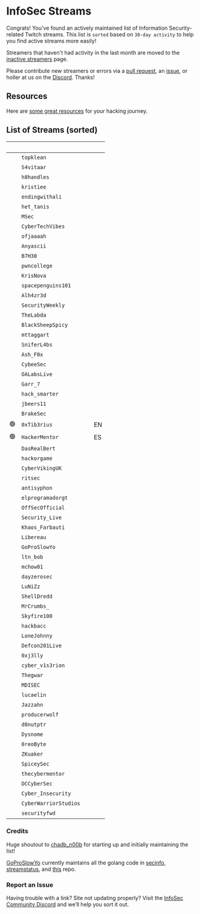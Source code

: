 # InfoSec Streams

Congrats! You've found an actively maintained list of Information Security-related Twitch streams. This list is `sorted` based on `30-day activity` to help you find active streams more easily!

Streamers that haven't had activity in the last month are moved to the [inactive streamers](/inactive) page.

Please contribute new streamers or errors via a [pull request](https://github.com/infosecstreams/infosecstreams.github.io/pulls), an [issue](https://github.com/infosecstreams/infosecstreams.github.io/issues), or holler at us on the [Discord](https://discord.gg/RftU46K8sn). Thanks!

## Resources

Here are [some great resources](/resources) for your hacking journey.

## List of Streams (sorted)

&nbsp; | <i class="fas fa-headset"></i> | <i class="fas fa-external-link-alt"></i> | <i class="fas fa-comment-dots"></i>
---: | --- | :--- | :---
&nbsp; | `topklean` | [<i class="fab fa-twitch" style="color:#9146FF"></i>](https://www.twitch.tv/topklean) &nbsp; 
&nbsp; | `S4vitaar` | [<i class="fab fa-twitch" style="color:#9146FF"></i>](https://www.twitch.tv/S4vitaar) &nbsp; [<i class="fab fa-youtube" style="color:#C00"></i>](https://www.youtube.com/channel/UCNHWpNqiM8yOQcHXtsluD7Q) 
&nbsp; | `h8handles` | [<i class="fab fa-twitch" style="color:#9146FF"></i>](https://www.twitch.tv/h8handles) &nbsp; |
&nbsp; | `kristiee` | [<i class="fab fa-twitch" style="color:#9146FF"></i>](https://www.twitch.tv/kristiee) &nbsp; |
&nbsp; | `endingwithali` | [<i class="fab fa-twitch" style="color:#9146FF"></i>](https://www.twitch.tv/endingwithali) &nbsp; |
&nbsp; | `het_tanis` | [<i class="fab fa-twitch" style="color:#9146FF"></i>](https://www.twitch.tv/het_tanis) &nbsp; 
&nbsp; | `MSec` | [<i class="fab fa-twitch" style="color:#9146FF"></i>](https://www.twitch.tv/MSec) &nbsp; [<i class="fab fa-youtube" style="color:#C00"></i>](https://www.youtube.com/channel/UCu9ybrID4Ak5pDU-6E5ph5Q) |
&nbsp; | `CyberTechVibes` | [<i class="fab fa-twitch" style="color:#9146FF"></i>](https://www.twitch.tv/CyberTechVibes) &nbsp; |
&nbsp; | `ofjaaaah` | [<i class="fab fa-twitch" style="color:#9146FF"></i>](https://www.twitch.tv/ofjaaaah) &nbsp; |
&nbsp; | `Anyascii` | [<i class="fab fa-twitch" style="color:#9146FF"></i>](https://www.twitch.tv/Anyascii) &nbsp; |
&nbsp; | `B7H30` | [<i class="fab fa-twitch" style="color:#9146FF"></i>](https://www.twitch.tv/B7H30) &nbsp; |
&nbsp; | `pwncollege` | [<i class="fab fa-twitch" style="color:#9146FF"></i>](https://www.twitch.tv/pwncollege) &nbsp; [<i class="fab fa-youtube" style="color:#C00"></i>](https://www.youtube.com/c/pwncollege) |
&nbsp; | `KrisNova` | [<i class="fab fa-twitch" style="color:#9146FF"></i>](https://www.twitch.tv/KrisNova) &nbsp; |
&nbsp; | `spacepenguins101` | [<i class="fab fa-twitch" style="color:#9146FF"></i>](https://www.twitch.tv/spacepenguins101) &nbsp; |
&nbsp; | `Alh4zr3d` | [<i class="fab fa-twitch" style="color:#9146FF"></i>](https://www.twitch.tv/Alh4zr3d) &nbsp; [<i class="fab fa-youtube" style="color:#C00"></i>](https://www.youtube.com/channel/UCz-Z-d2VPQXHGkch0-_KovA) |
&nbsp; | `SecurityWeekly` | [<i class="fab fa-twitch" style="color:#9146FF"></i>](https://www.twitch.tv/SecurityWeekly) &nbsp; [<i class="fab fa-youtube" style="color:#C00"></i>](https://www.youtube.com/channel/UCg--XBjJ50a9tUhTKXVPiqg) |
&nbsp; | `TheLabda` | [<i class="fab fa-twitch" style="color:#9146FF"></i>](https://www.twitch.tv/TheLabda) &nbsp; 
&nbsp; | `BlackSheepSpicy` | [<i class="fab fa-twitch" style="color:#9146FF"></i>](https://www.twitch.tv/BlackSheepSpicy) &nbsp; [<i class="fab fa-youtube" style="color:#C00"></i>](https://www.youtube.com/channel/UC2JbRIzd7qmUgvS7oZ7BUpA) |
&nbsp; | `mttaggart` | [<i class="fab fa-twitch" style="color:#9146FF"></i>](https://www.twitch.tv/mttaggart) &nbsp; [<i class="fab fa-youtube" style="color:#C00"></i>](https://www.youtube.com/c/taggarttech) |
&nbsp; | `SniferL4bs` | [<i class="fab fa-twitch" style="color:#9146FF"></i>](https://www.twitch.tv/SniferL4bs) &nbsp; [<i class="fab fa-youtube" style="color:#C00"></i>](https://www.youtube.com/SniferL4bs) |
&nbsp; | `Ash_F0x` | [<i class="fab fa-twitch" style="color:#9146FF"></i>](https://www.twitch.tv/Ash_F0x) &nbsp; |
&nbsp; | `CybeeSec` | [<i class="fab fa-twitch" style="color:#9146FF"></i>](https://www.twitch.tv/CybeeSec) &nbsp; |
&nbsp; | `OALabsLive` | [<i class="fab fa-twitch" style="color:#9146FF"></i>](https://www.twitch.tv/OALabsLive) &nbsp; [<i class="fab fa-youtube" style="color:#C00"></i>](https://www.youtube.com/c/OALabs) |
&nbsp; | `Garr_7` | [<i class="fab fa-twitch" style="color:#9146FF"></i>](https://www.twitch.tv/Garr_7) &nbsp; 
&nbsp; | `hack_smarter` | [<i class="fab fa-twitch" style="color:#9146FF"></i>](https://www.twitch.tv/hack_smarter) &nbsp; |
&nbsp; | `jbeers11` | [<i class="fab fa-twitch" style="color:#9146FF"></i>](https://www.twitch.tv/jbeers11) &nbsp; |
&nbsp; | `BrakeSec` | [<i class="fab fa-twitch" style="color:#9146FF"></i>](https://www.twitch.tv/BrakeSec) &nbsp; [<i class="fab fa-youtube" style="color:#C00"></i>](https://www.youtube.com/c/BDSPodcast) |
🟢 | `0xTib3rius` | [<i class="fab fa-twitch" style="color:#9146FF"></i>](https://www.twitch.tv/0xTib3rius "Science & Technology") &nbsp; [<i class="fab fa-youtube" style="color:#C00"></i>](https://www.youtube.com/Tib3rius) | EN
🟢 | `HackerMentor` | [<i class="fab fa-twitch" style="color:#9146FF"></i>](https://www.twitch.tv/HackerMentor "Science & Technology") &nbsp; [<i class="fab fa-youtube" style="color:#C00"></i>](https://www.youtube.com/channel/UCl8jDIq12kkP9YBj1TJY-6Q) | ES
&nbsp; | `DasRealBert` | [<i class="fab fa-twitch" style="color:#9146FF"></i>](https://www.twitch.tv/DasRealBert) &nbsp; |
&nbsp; | `hackorgame` | [<i class="fab fa-twitch" style="color:#9146FF"></i>](https://www.twitch.tv/hackorgame) &nbsp; [<i class="fab fa-youtube" style="color:#C00"></i>](https://www.youtube.com/channel/UCj1GJShGx78PjZlHoRrMiwA) |
&nbsp; | `CyberVikingUK` | [<i class="fab fa-twitch" style="color:#9146FF"></i>](https://www.twitch.tv/CyberVikingUK) &nbsp; |
&nbsp; | `ritsec` | [<i class="fab fa-twitch" style="color:#9146FF"></i>](https://www.twitch.tv/ritsec) &nbsp; |
&nbsp; | `antisyphon` | [<i class="fab fa-twitch" style="color:#9146FF"></i>](https://www.twitch.tv/antisyphon) &nbsp; [<i class="fab fa-youtube" style="color:#C00"></i>](https://www.youtube.com/channel/UCkFKiCm7dD0gsB4jqIdCuRQ) |
&nbsp; | `elprogramadorgt` | [<i class="fab fa-twitch" style="color:#9146FF"></i>](https://www.twitch.tv/elprogramadorgt) &nbsp; [<i class="fab fa-youtube" style="color:#C00"></i>](https://www.youtube.com/channel/UCgirU6f4kiT5Yxba4QyI58Q) |
&nbsp; | `OffSecOfficial` | [<i class="fab fa-twitch" style="color:#9146FF"></i>](https://www.twitch.tv/OffSecOfficial) &nbsp; |
&nbsp; | `Security_Live` | [<i class="fab fa-twitch" style="color:#9146FF"></i>](https://www.twitch.tv/Security_Live) &nbsp; [<i class="fab fa-youtube" style="color:#C00"></i>](https://www.youtube.com/channel/UCMDy1HAPNcpl8zVTK1NfMqw) |
&nbsp; | `Khaos_Farbauti` | [<i class="fab fa-twitch" style="color:#9146FF"></i>](https://www.twitch.tv/Khaos_Farbauti) &nbsp; [<i class="fab fa-youtube" style="color:#C00"></i>](https://www.youtube.com/c/KhaosFarbautiIbnOblivion) |
&nbsp; | `Libereau` | [<i class="fab fa-twitch" style="color:#9146FF"></i>](https://www.twitch.tv/Libereau) &nbsp; |
&nbsp; | `GoProSlowYo` | [<i class="fab fa-twitch" style="color:#9146FF"></i>](https://www.twitch.tv/GoProSlowYo) &nbsp; [<i class="fab fa-youtube" style="color:#C00"></i>](https://www.youtube.com/channel/UCEvTMFvV92XCBhMwQbHWzeg?sub_confirmation=1) |
&nbsp; | `ltn_bob` | [<i class="fab fa-twitch" style="color:#9146FF"></i>](https://www.twitch.tv/ltn_bob) &nbsp; |
&nbsp; | `mchow01` | [<i class="fab fa-twitch" style="color:#9146FF"></i>](https://www.twitch.tv/mchow01) &nbsp; |
&nbsp; | `dayzerosec` | [<i class="fab fa-twitch" style="color:#9146FF"></i>](https://www.twitch.tv/dayzerosec) &nbsp; [<i class="fab fa-youtube" style="color:#C00"></i>](https://www.youtube.com/channel/UCXFC76FDHZRVes6_lZqwLBA) 
&nbsp; | `LuNiZz` | [<i class="fab fa-twitch" style="color:#9146FF"></i>](https://www.twitch.tv/LuNiZz) &nbsp; [<i class="fab fa-youtube" style="color:#C00"></i>](https://www.youtube.com/c/CanDeger) |
&nbsp; | `ShellDredd` | [<i class="fab fa-twitch" style="color:#9146FF"></i>](https://www.twitch.tv/ShellDredd) &nbsp; |
&nbsp; | `MrCrumbs_` | [<i class="fab fa-twitch" style="color:#9146FF"></i>](https://www.twitch.tv/MrCrumbs_) &nbsp; |
&nbsp; | `Skyfire100` | [<i class="fab fa-twitch" style="color:#9146FF"></i>](https://www.twitch.tv/Skyfire100) &nbsp; [<i class="fab fa-youtube" style="color:#C00"></i>](https://www.youtube.com/channel/UCEko--V_KFSGMdxJOfgTVzQ) |
&nbsp; | `hackbacc` | [<i class="fab fa-twitch" style="color:#9146FF"></i>](https://www.twitch.tv/hackbacc) &nbsp; |
&nbsp; | `LoneJohnny` | [<i class="fab fa-twitch" style="color:#9146FF"></i>](https://www.twitch.tv/LoneJohnny) &nbsp; |
&nbsp; | `Defcon201Live` | [<i class="fab fa-twitch" style="color:#9146FF"></i>](https://www.twitch.tv/Defcon201Live) &nbsp; [<i class="fab fa-youtube" style="color:#C00"></i>](https://www.youtube.com/c/defcon201) |
&nbsp; | `0xj3lly` | [<i class="fab fa-twitch" style="color:#9146FF"></i>](https://www.twitch.tv/0xj3lly) &nbsp; |
&nbsp; | `cyber_v1s3rion` | [<i class="fab fa-twitch" style="color:#9146FF"></i>](https://www.twitch.tv/cyber_v1s3rion) &nbsp; |
&nbsp; | `Thegwar` | [<i class="fab fa-twitch" style="color:#9146FF"></i>](https://www.twitch.tv/Thegwar) &nbsp; |
&nbsp; | `MDISEC` | [<i class="fab fa-twitch" style="color:#9146FF"></i>](https://www.twitch.tv/MDISEC) &nbsp; [<i class="fab fa-youtube" style="color:#C00"></i>](https://www.youtube.com/channel/UClis21-nGFunHa9agc7Md_Q) |
&nbsp; | `lucaelin` | [<i class="fab fa-twitch" style="color:#9146FF"></i>](https://www.twitch.tv/lucaelin) &nbsp; |
&nbsp; | `Jazzahn` | [<i class="fab fa-twitch" style="color:#9146FF"></i>](https://www.twitch.tv/Jazzahn) &nbsp; |
&nbsp; | `producerwolf` | [<i class="fab fa-twitch" style="color:#9146FF"></i>](https://www.twitch.tv/producerwolf) &nbsp; |
&nbsp; | `d0nutptr` | [<i class="fab fa-twitch" style="color:#9146FF"></i>](https://www.twitch.tv/d0nutptr) &nbsp; [<i class="fab fa-youtube" style="color:#C00"></i>](https://www.youtube.com/d0nutptr) |
&nbsp; | `Dysnome` | [<i class="fab fa-twitch" style="color:#9146FF"></i>](https://www.twitch.tv/Dysnome) &nbsp; [<i class="fab fa-youtube" style="color:#C00"></i>](https://www.youtube.com/channel/UC5sq_Q2Fd8z38mfL4pcOTAg) |
&nbsp; | `0reoByte` | [<i class="fab fa-twitch" style="color:#9146FF"></i>](https://www.twitch.tv/0reoByte) &nbsp; |
&nbsp; | `ZKuaker` | [<i class="fab fa-twitch" style="color:#9146FF"></i>](https://www.twitch.tv/ZKuaker) &nbsp; |
&nbsp; | `SpiceySec` | [<i class="fab fa-twitch" style="color:#9146FF"></i>](https://www.twitch.tv/SpiceySec) &nbsp; |
&nbsp; | `thecybermentor` | [<i class="fab fa-twitch" style="color:#9146FF"></i>](https://www.twitch.tv/thecybermentor) &nbsp; [<i class="fab fa-youtube" style="color:#C00"></i>](https://www.youtube.com/channel/UC0ArlFuFYMpEewyRBzdLHiw) |
&nbsp; | `DCCyberSec` | [<i class="fab fa-twitch" style="color:#9146FF"></i>](https://www.twitch.tv/DCCyberSec) &nbsp; [<i class="fab fa-youtube" style="color:#C00"></i>](https://www.youtube.com/channel/UC3sccPO4v8YqCTn8sezZGTw) |
&nbsp; | `Cyber_Insecurity` | [<i class="fab fa-twitch" style="color:#9146FF"></i>](https://www.twitch.tv/Cyber_Insecurity) &nbsp; [<i class="fab fa-youtube" style="color:#C00"></i>](https://www.youtube.com/channel/UCL4JGzitDkX5TOwzs9A02Kg) |
&nbsp; | `CyberWarriorStudios` | [<i class="fab fa-twitch" style="color:#9146FF"></i>](https://www.twitch.tv/CyberWarriorStudios) &nbsp; [<i class="fab fa-youtube" style="color:#C00"></i>](https://www.youtube.com/channel/UC1BeplJcC5YGHjcF8QyRD7g) |
&nbsp; | `securityfwd` | [<i class="fab fa-twitch" style="color:#9146FF"></i>](https://www.twitch.tv/securityfwd) &nbsp; [<i class="fab fa-youtube" style="color:#C00"></i>](https://www.youtube.com/channel/UCgTNupxATBfWmfehv21ym-g) |

### Credits

Huge shoutout to [chadb_n00b](https://twitch.tv/chadb_n00b) for starting up and initially maintaining the list!

[GoProSlowYo](https://twitch.tv/goproslowyo) currently maintains all the golang code in [secinfo](https://github.com/infosecstreams/secinfo), [streamstatus](https://github.com/infosecstreams/streamstatus), and [this](https://github.com/infosecstreams/infosecstreams.github.io) repo.

### Report an Issue

Having trouble with a link? Site not updating properly? Visit the [InfoSec Community Discord](https://discord.gg/RftU46K8sn) and we’ll help you sort it out.

<script src="./js/sort.js" async="" defer=""></script>
<script defer data-domain="infosecstreams.github.io" src="https://p.infosecstreams.com/js/plausible.outbound-links.js"></script>
<script src="https://cdnjs.cloudflare.com/ajax/libs/font-awesome/5.15.4/js/brands.min.js" integrity="sha512-8Jp5PI7qKEn304XONokQQRgiu/1P9kTBlvpLc7zRukkTBYGKt6z4CkwJUJhCwwWYnjSdxJcGqW9ifT7ZxPNgbg==" crossorigin="anonymous" referrerpolicy="no-referrer"></script>
<script src="https://cdnjs.cloudflare.com/ajax/libs/font-awesome/5.15.4/js/solid.min.js" integrity="sha512-+KCv9G3MmyWnFnFrd2+/ccSx5ejo1yED85HZOvNDhtyHu2tuLL8df5BtaLXqsiF68wGLgxxMb4yL5oUyXjqSgw==" crossorigin="anonymous" referrerpolicy="no-referrer"></script>
<script src="https://cdnjs.cloudflare.com/ajax/libs/font-awesome/5.15.4/js/fontawesome.min.js" integrity="sha512-ywaT8M9b+VnJ+jNG14UgRaKg+gf8yVBisU2ce+YJrlWwZa9BaZAE5GK5Yd7CBcP6UXoAnziRQl40/u/qwVZi4Q==" crossorigin="anonymous" referrerpolicy="no-referrer"></script>
